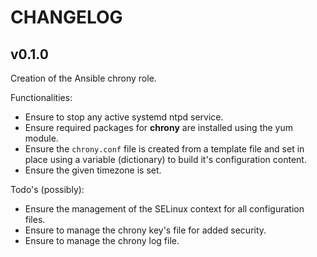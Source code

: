 CHANGELOG
=========

v0.1.0
------------
Creation of the Ansible chrony role.

Functionalities:
- Ensure to stop any active systemd ntpd service.
- Ensure required packages for **chrony** are installed using the yum module.
- Ensure the `chrony.conf` file is created from a template file and set in place using a variable (dictionary) to build it's configuration content.
- Ensure the given timezone is set.

Todo's (possibly):
- Ensure the management of the SELinux context for all configuration files.
- Ensure to manage the chrony key's file for added security.
- Ensure to manage the chrony log file.
